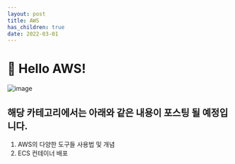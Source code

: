 ```yaml
---
layout: post
title: AWS
has_children: true
date: 2022-03-01
---
```

# 👋 Hello AWS!
![image](https://user-images.githubusercontent.com/59782504/222077512-b5e979cf-8271-463b-99f9-bad235522b81.png)

## 해당 카테고리에서는 아래와 같은 내용이 포스팅 될 예정입니다.
1. AWS의 다양한 도구들 사용법 및 개념
2. ECS 컨테이너 배포
